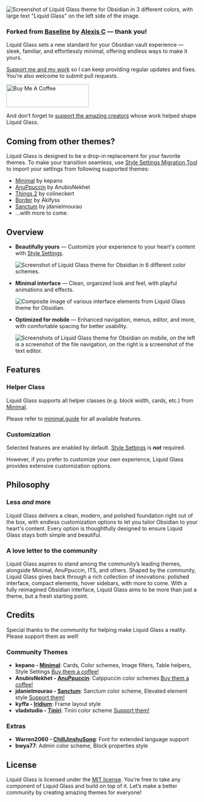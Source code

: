 ![Screenshot of Liquid Glass theme for Obsidian in 3 different colors, with large text "Liquid Glass" on the left side of the image.](img/hero.png)

### Forked from [Baseline](https://github.com/aaaaalexis/obsidian-baseline) by [Alexis C](https://github.com/aaaaalexis) — thank you!

Liquid Glass sets a new standard for your Obsidian vault experience — sleek, familiar, and effortlessly minimal, offering endless ways to make it yours.

[Support me and my work](https://www.buymeacoffee.com/sevenaxis) so I can keep providing regular updates and fixes. You’re also welcome to submit pull requests.

<a href="https://www.buymeacoffee.com/sevenaxis" target="_blank"><img src="https://cdn.buymeacoffee.com/buttons/v2/default-violet.png" alt="Buy Me A Coffee" style="height: 60px !important;width: 217px !important;" ></a>

And don’t forget to [support the amazing creators](#credits) whose work helped shape Liquid Glass.

## Coming from other themes?

Liquid Glass is designed to be a drop-in replacement for your favorite themes. To make your transition seamless, use [Style Settings Migration Tool](https://wbopan.github.io/obsidian-liquid-glass/migration/) to import your settings from following supported themes:

- [Minimal](https://github.com/kepano/obsidian-minimal/) by kepano
- [AnuPpuccin](https://github.com/AnubisNekhet/AnuPpuccin/) by AnubisNekhet
- [Things 2](https://github.com/colineckert/obsidian-things/) by colineckert
- [Border](https://github.com/Akifyss/obsidian-border/) by Akifyss
- [Sanctum](https://github.com/jdanielmourao/obsidian-sanctum/) by jdanielmourao
- ...with more to come.

## Overview

- **Beautifully yours** — Customize your experience to your heart's content with [Style Settings](https://github.com/mgmeyers/obsidian-style-settings).

  ![Screenshot of Liquid Glass theme for Obsidian in 6 different color schemes.](img/colors.png)

- **Minimal interface** — Clean, organized look and feel, with playful animations and effects.

  ![Composite image of various interface elements from Liquid Glass theme for Obsidian.](img/elements.png)

- **Optimized for mobile** — Enhanced navigation, menus, editor, and more, with comfortable spacing for better usability.

  ![Screenshots of Liquid Glass theme for Obsidian on mobile, on the left is a screenshot of the file navigation, on the right is a screenshot of the text editor.](img/mobile.png)

## Features

### Helper Class

Liquid Glass supports all helper classes (e.g. block width, cards, etc.) from [Minimal](https://github.com/kepano/obsidian-minimal).

Please refer to [minimal.guide](https://minimal.guide) for all available features.

### Customization

Selected features are enabled by default. [Style Settings](https://github.com/mgmeyers/obsidian-style-settings) is **_not_** required.

However, if you prefer to customize your own experience, Liquid Glass provides extensive customization options.

## Philosophy

### Less _and_ more

Liquid Glass delivers a clean, modern, and polished foundation right out of the box, with endless customization options to let you tailor Obsidian to your heart's content. Every option is thoughtfully designed to ensure Liquid Glass stays both simple and beautiful.

### A love letter to the community

Liquid Glass aspires to stand among the community’s leading themes, alongside Minimal, AnuPpuccin, ITS, and others. Shaped by the community, Liquid Glass gives back through a rich collection of innovations: polished interface, compact elements, hover sidebars, with more to come. With a fully reimagined Obsidian interface, Liquid Glass aims to be more than just a theme, but a fresh starting point.

## Credits

Special thanks to the community for helping make Liquid Glass a reality. Please support them as well!

### Community Themes

- **kepano - [Minimal](https://github.com/kepano/obsidian-minimal)**: Cards, Color schemes, Image filters, Table helpers, Style Settings [Buy them a coffee!](https://buymeacoffee.com/kepano)
- **AnubisNekhet - [AnuPpuccin](https://github.com/AnubisNekhet/AnuPpuccin/)**: Catppuccin color schemes [Buy them a coffee!](https://buymeacoffee.com/anubisnekhet)
- **jdanielmourao - [Sanctum](https://github.com/jdanielmourao/obsidian-sanctum)**: Sanctum color scheme, Elevated element style [Support them!](https://ko-fi.com/X8X56R5Q1)
- **kyffa - [Iridium](https://github.com/kyffa/Iridium)**: Frame layout style
- **vladstudio - [Tiniri](https://tiniri.vlad.studio/)**: Tiniri color scheme [Support them!](https://vlad.studio/signup/)

### Extras

- **Warren2060 - [ChillJinshuSong](https://github.com/Warren2060/ChillJinshuSong)**: Font for extended language support
- **bwya77**: Admin color scheme, Block properties style

## License

Liquid Glass is licensed under the [MIT license](LICENSE). You’re free to take any component of Liquid Glass and build on top of it.
Let’s make a better community by creating amazing themes for everyone!
